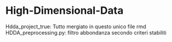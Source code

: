 # High-Dimensional-Data

Hdda_project_true: Tutto mergiato in questo unico file rmd 
HDDA_preprocessing.py: filtro abbondanza secondo criteri stabiliti

